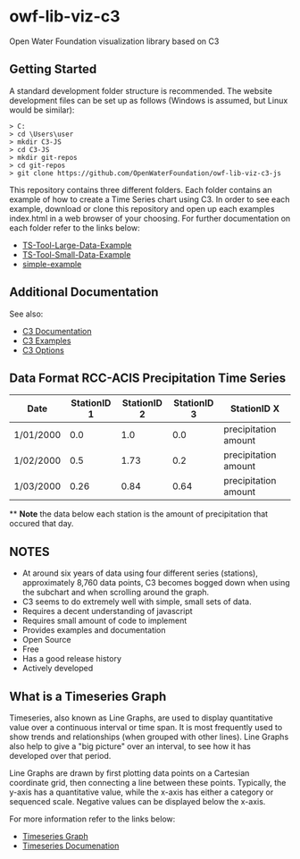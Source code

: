  # owf-lib-viz-c3
Open Water Foundation visualization library based on C3

## Getting Started

A standard development folder structure is recommended. The website development files can be set up as follows (Windows is assumed, but Linux would be similar):

```
> C:
> cd \Users\user
> mkdir C3-JS
> cd C3-JS
> mkdir git-repos
> cd git-repos
> git clone https://github.com/OpenWaterFoundation/owf-lib-viz-c3-js
``` 
This repository contains three different folders. Each folder contains an example of how to create a Time Series chart using C3. In order to see each example, download or clone this repository and open up each examples index.html in a web browser of your choosing. For further documentation on each folder refer to the links below:

* [TS-Tool-Large-Data-Example](https://github.com/OpenWaterFoundation/owf-lib-viz-c3-js/tree/master/TS-Tool-Large-Data-Example)
* [TS-Tool-Small-Data-Example](https://github.com/OpenWaterFoundation/owf-lib-viz-c3-js/tree/master/TS-Tool-Small-Data-Example)
* [simple-example](https://github.com/OpenWaterFoundation/owf-lib-viz-c3-js/tree/master/simple-example)

## Additional Documentation

See also:
* [C3 Documentation](http://c3js.org/gettingstarted.html)
* [C3 Examples](http://c3js.org/examples.html)
* [C3 Options](http://c3js.org/reference.html)

## Data Format RCC-ACIS Precipitation Time Series
|Date   |StationID 1   |StationID 2   |StationID 3   |StationID X   |
|:-:|---|---|---|---|
|1/01/2000   |0.0   |1.0   |0.0   |precipitation amount   |
|1/02/2000   |0.5   |1.73   |0.2   |precipitation amount   |
|1/03/2000   |0.26   |0.84   |0.64   |precipitation amount   |

** **Note** the data below each station is the amount of precipitation that occured that day. 

## NOTES

* At around six years of data using four different series (stations), approximately 8,760 data points, C3 becomes bogged down when using the subchart and when scrolling around the graph.
* C3 seems to do extremely well with simple, small sets of data. 
* Requires a decent understanding of javascript
* Requires small amount of code to implement 
* Provides examples and documentation
* Open Source
* Free
* Has a good release history
* Actively developed

## What is a Timeseries Graph

Timeseries, also known as Line Graphs, are used to display quantitative value over a continuous interval or time span. It is most frequently used to show trends and relationships (when grouped with other lines). Line Graphs also help to give a "big picture" over an interval, to see how it has developed over that period.

Line Graphs are drawn by first plotting data points on a Cartesian coordinate grid, then connecting a line between these points. Typically, the y-axis has a quantitative value, while the x-axis has either a category or sequenced scale. Negative values can be displayed below the x-axis.

For more information refer to the links below:

* [Timeseries Graph](http://www.datavizcatalogue.com/methods/line_graph.html)
* [Timeseries Documenation](https://developers.google.com/chart/interactive/docs/gallery/linechart)